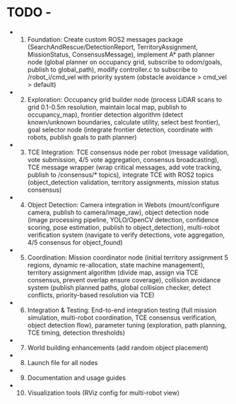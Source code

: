 # TODO - 

- 1. Foundation: Create custom ROS2 messages package (SearchAndRescue/DetectionReport, TerritoryAssignment, MissionStatus, ConsensusMessage), implement A* path planner node (global planner on occupancy grid, subscribe to odom/goals, publish to global_path), modify controller.c to subscribe to /robot_i/cmd_vel with priority system (obstacle avoidance > cmd_vel > default)

- 2. Exploration: Occupancy grid builder node (process LiDAR scans to grid 0.1-0.5m resolution, maintain local map, publish to occupancy_map), frontier detection algorithm (detect known/unknown boundaries, calculate utility, select best frontier), goal selector node (integrate frontier detection, coordinate with robots, publish goals to path planner)

- 3. TCE Integration: TCE consensus node per robot (message validation, vote submission, 4/5 vote aggregation, consensus broadcasting), TCE message wrapper (wrap critical messages, add vote tracking, publish to /consensus/* topics), integrate TCE with ROS2 topics (object_detection validation, territory assignments, mission status consensus)

- 4. Object Detection: Camera integration in Webots (mount/configure camera, publish to camera/image_raw), object detection node (image processing pipeline, YOLO/OpenCV detection, confidence scoring, pose estimation, publish to object_detection), multi-robot verification system (navigate to verify detections, vote aggregation, 4/5 consensus for object_found)

- 5. Coordination: Mission coordinator node (initial territory assignment 5 regions, dynamic re-allocation, state machine management), territory assignment algorithm (divide map, assign via TCE consensus, prevent overlap ensure coverage), collision avoidance system (publish planned paths, global collision checker, detect conflicts, priority-based resolution via TCE)

- 6. Integration & Testing: End-to-end integration testing (full mission simulation, multi-robot coordination, TCE consensus verification, object detection flow), parameter tuning (exploration, path planning, TCE timing, detection thresholds)

- 7. World building enhancements (add random object placement)

- 8. Launch file for all nodes

- 9. Documentation and usage guides

- 10. Visualization tools (RViz config for multi-robot view)

